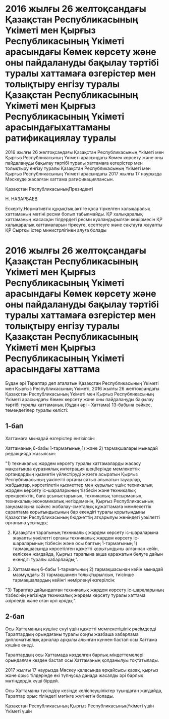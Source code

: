 # 2016 жылғы 26 желтоқсандағы Қазақстан Республикасының Үкіметі мен Қырғыз Республикасының Үкіметі арасындағы Көмек көрсету және оны пайдалануды бақылау тәртібі туралы хаттамаға өзгерістер мен толықтыру енгізу туралы Қазақстан Республикасының Үкіметі мен Қырғыз Республикасының Үкіметі арасындағыхаттаманы ратификациялау туралы

2016 жылғы 26 желтоқсандағы Қазақстан Республикасының Үкіметі мен Қырғыз Республикасының Үкіметі арасындағы Көмек көрсету және оны пайдалануды бақылау тәртібі туралы хаттамаға өзгерістер мен толықтыру енгізу туралы Қазақстан Республикасының Үкіметі мен Қырғыз Республикасының Үкіметі арасындағы 2017 жылғы 17 наурызда Мәскеуде жасалған хаттама ратификациялансын.

Қазақстан РеспубликасыныңПрезиденті

Н. НАЗАРБАЕВ

Ескерту.Нормативтік құқықтық актіге қоса тіркелген халықаралық хаттаманың мәтіні ресми болып табылмайды. ҚР халықаралық хаттаманың жасасқан тілдердегі ресми куәландырылған көшірмесін ҚР халықаралық хаттамаларын тіркеуге, есептеуге және сақтауға жауапты ҚР Сыртқы істер министрлігінен алуға болады

# 2016 жылғы 26 желтоқсандағы Қазақстан Республикасының Үкіметі мен Қырғыз Республикасының Үкіметі арасындағы Көмек көрсету және оны пайдалануды бақылау тәртібі туралы хаттамаға өзгерістер мен толықтыру енгізу туралы Қазақстан Республикасының Үкіметі мен Қырғыз Республикасының Үкіметі арасындағы хаттама

Бұдан әрі Тараптар деп аталатын Қазақстан Республикасының Үкіметі мен Қырғыз Республикасының Үкіметі, 2016 жылғы 26 желтоқсандағы Қазақстан Республикасының Үкіметі мен Қырғыз Республикасының Үкіметі арасындағы Көмек көрсету және оны пайдалануды бақылау тәртібі туралы хаттаманың (бұдан әрі - Хаттама) 13-бабына сәйкес, төмендегілер туралы келісті:

## 1-бап

Хаттамаға мынадай өзгерістер енгізілсін:

Хаттаманың 6-бабы 1-тармағының 1) және 2) тармақшалары мынадай редакцияда жазылсын:

"1) техникалық жәрдем көрсету туралы хаттамаларды жасасу мақсатында еуразиялық интеграция шеңберінде мемлекеттік органдардың қызметін үйлестіруді жүзеге асыратын Қырғыз Республикасының уәкілетті органы сатып алынатын тауарлар, жабдықтар, көрсетілетін қызметтер мен құрылыс үшін: техникалық жәрдем көрсету іс-шараларының тізбесін және техникалық ерекшеліктің, баға ұсыныстарының, техникалық тапсырманың, техникалық-экономикалық негіздеменің, Қырғыз Республикасының заңнамасына сәйкес жобалау-сметалық құжаттамаға мемлекеттік сараптама қорытындысының бар екендігі туралы қорытындыны Қазақстан Республикасының бюджеттің атқарылуы жөніндегі уәкілетті органына ұсынады;

2) Қазақстан тарапының техникалық жәрдем көрсету іс-шараларына жауапты уәкілетті органы техникалық жәрдем көрсету іс-шараларының тізбесін және осы баптың 1-тармағының 1) тармақшасында көрсетілген қажетті қорытындыны алғаннан кейін, келіскен жағдайда, Қырғыз тарапына ақша қаражатын бөлуге дайын екендігі туралы хабарлайды;".

2. Хаттаманың 6-бабы 1-тармағының 2) тармақшасынан кейін мынадай мазмұндағы 3) тармақшамен толықтырылсын, тиісінше тармақшалардың кейінгі нөмірленуі өзгерілсін:

"3) Тараптар дайындалған техникалық жәрдем көрсету іс-шараларының тізбесінің негізінде техникалық жәрдем көрсету туралы хаттама әзірлейді және оған қол қояды;".

## 2-бап

Осы Хаттаманың күшіне енуі үшін қажетті мемлекетішілік рәсімдерді Тараптардың орындағаны туралы соңғы жазбаша хабарлама дипломатиялық арналар арқылы алынған күннен бастап осы Хаттама күшіне енеді.

Тараптардың осы Хаттамада көзделген барлық міндеттемелері орындалған кезден бастап осы Хаттаманың қолданылуы тоқтатылады.

2017 жылғы 17 наурызда Мәскеу қаласында әрқайсысы қазақ, қырғыз және орыс тілдерінде екі түпнұсқа данада жасалды әрі барлық мәтіндердің күші бірдей.

Осы Хаттаманы түсіндіру кезінде келіспеушіліктер туындаған жағдайда, Тараптар орыс тіліндегі мәтінге жүгінетін болады.

Қазақстан Республикасының      Қырғыз РеспубликасыныңҮкіметі үшін                        Үкіметі үшін


